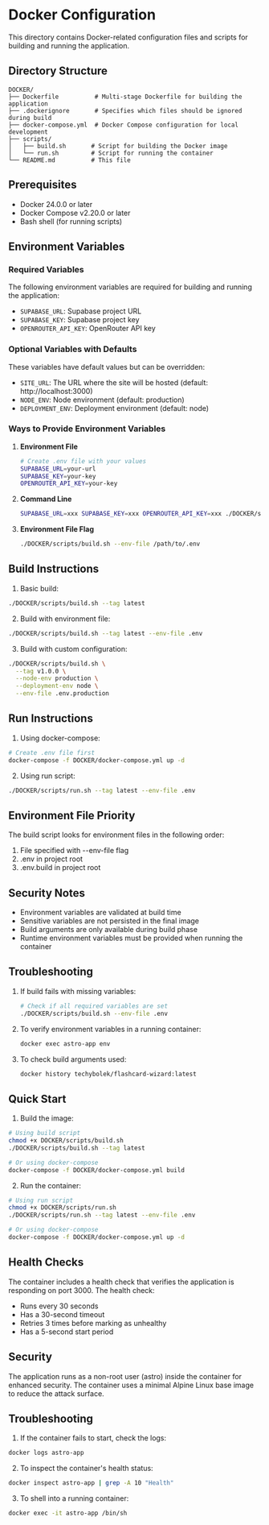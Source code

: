# Docker Configuration

This directory contains Docker-related configuration files and scripts for building and running the application.

## Directory Structure

```
DOCKER/
├── Dockerfile          # Multi-stage Dockerfile for building the application
├── .dockerignore       # Specifies which files should be ignored during build
├── docker-compose.yml  # Docker Compose configuration for local development
├── scripts/           
│   ├── build.sh       # Script for building the Docker image
│   └── run.sh         # Script for running the container
└── README.md          # This file
```

## Prerequisites

- Docker 24.0.0 or later
- Docker Compose v2.20.0 or later
- Bash shell (for running scripts)

## Environment Variables

### Required Variables

The following environment variables are required for building and running the application:

- `SUPABASE_URL`: Supabase project URL
- `SUPABASE_KEY`: Supabase project key
- `OPENROUTER_API_KEY`: OpenRouter API key

### Optional Variables with Defaults

These variables have default values but can be overridden:

- `SITE_URL`: The URL where the site will be hosted (default: http://localhost:3000)
- `NODE_ENV`: Node environment (default: production)
- `DEPLOYMENT_ENV`: Deployment environment (default: node)

### Ways to Provide Environment Variables

1. **Environment File**
   ```bash
   # Create .env file with your values
   SUPABASE_URL=your-url
   SUPABASE_KEY=your-key
   OPENROUTER_API_KEY=your-key
   ```

2. **Command Line**
   ```bash
   SUPABASE_URL=xxx SUPABASE_KEY=xxx OPENROUTER_API_KEY=xxx ./DOCKER/scripts/build.sh
   ```

3. **Environment File Flag**
   ```bash
   ./DOCKER/scripts/build.sh --env-file /path/to/.env
   ```

## Build Instructions

1. Basic build:
```bash
./DOCKER/scripts/build.sh --tag latest
```

2. Build with environment file:
```bash
./DOCKER/scripts/build.sh --tag latest --env-file .env
```

3. Build with custom configuration:
```bash
./DOCKER/scripts/build.sh \
  --tag v1.0.0 \
  --node-env production \
  --deployment-env node \
  --env-file .env.production
```

## Run Instructions

1. Using docker-compose:
```bash
# Create .env file first
docker-compose -f DOCKER/docker-compose.yml up -d
```

2. Using run script:
```bash
./DOCKER/scripts/run.sh --tag latest --env-file .env
```

## Environment File Priority

The build script looks for environment files in the following order:

1. File specified with --env-file flag
2. .env in project root
3. .env.build in project root

## Security Notes

- Environment variables are validated at build time
- Sensitive variables are not persisted in the final image
- Build arguments are only available during build phase
- Runtime environment variables must be provided when running the container

## Troubleshooting

1. If build fails with missing variables:
   ```bash
   # Check if all required variables are set
   ./DOCKER/scripts/build.sh --env-file .env
   ```

2. To verify environment variables in a running container:
   ```bash
   docker exec astro-app env
   ```

3. To check build arguments used:
   ```bash
   docker history techybolek/flashcard-wizard:latest
   ```

## Quick Start

1. Build the image:
```bash
# Using build script
chmod +x DOCKER/scripts/build.sh
./DOCKER/scripts/build.sh --tag latest

# Or using docker-compose
docker-compose -f DOCKER/docker-compose.yml build
```

2. Run the container:
```bash
# Using run script
chmod +x DOCKER/scripts/run.sh
./DOCKER/scripts/run.sh --tag latest --env-file .env

# Or using docker-compose
docker-compose -f DOCKER/docker-compose.yml up -d
```

## Health Checks

The container includes a health check that verifies the application is responding on port 3000. The health check:

- Runs every 30 seconds
- Has a 30-second timeout
- Retries 3 times before marking as unhealthy
- Has a 5-second start period

## Security

The application runs as a non-root user (astro) inside the container for enhanced security. The container uses a minimal Alpine Linux base image to reduce the attack surface.

## Troubleshooting

1. If the container fails to start, check the logs:
```bash
docker logs astro-app
```

2. To inspect the container's health status:
```bash
docker inspect astro-app | grep -A 10 "Health"
```

3. To shell into a running container:
```bash
docker exec -it astro-app /bin/sh
``` 